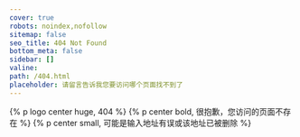 ```yaml
---
cover: true
robots: noindex,nofollow
sitemap: false
seo_title: 404 Not Found
bottom_meta: false
sidebar: []
valine:
path: /404.html
placeholder: 请留言告诉我您要访问哪个页面找不到了
---
```


{% p logo center huge, 404 %}
{% p center bold, 很抱歉，您访问的页面不存在 %}
{% p center small, 可能是输入地址有误或该地址已被删除 %}
